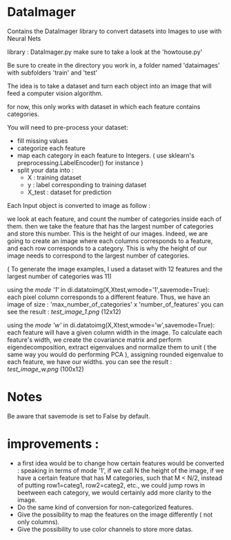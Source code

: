 # DataImager
Contains the DataImager library to convert datasets into Images to use with Neural Nets

library : DataImager.py
make sure to take a look at the 'howtouse.py'

Be sure to create in the directory you work in, a folder named 'dataimages' with subfolders 'train' and 'test'

The idea is to take a dataset and turn each object into an image that will feed a computer vision algorithm.

for now, this only works with dataset in which each feature contains categories.

You will need to pre-process your dataset:
- fill missing values
- categorize each feature
- map each category in each feature to Integers. ( use sklearn's preprocessing.LabelEncoder() for instance )
- split your data into : 
    - X : training dataset
    - y : label corresponding to training dataset
    - X_test : dataset for prediction
    
Each Input object is converted to image as follow : 

we look at each feature, and count the number of categories inside each of them. 
then we take the feature that has the largest number of categories and store this number. 
This is the height of our images. Indeed, we are going to create an image where each columns corresponds
to a feature, and each row corresponds to a category. 
This is why the height of our image needs to correspond to the largest number of categories.

( To generate the image examples, I used a dataset with 12 features and the largest number of categories was 11)

using the *mode '1'* in di.datatoimg(X,Xtest,wmode='1',savemode=True):
    each pixel column corresponds to a different feature. 
Thus, we have an image of size : 'max_number_of_categories' x 'number_of_features' 
you can see the result : *test_image_1.png* (12x12)

using the *mode 'w'* in di.datatoimg(X,Xtest,wmode='w',savemode=True):
    each feature will have a given column width in the image.
To calculate each feature's width, we create the covariance matrix and perform eigendecomposition, extract eigenvalues and normalize them to unit ( the same way you would do performing PCA ), assigning rounded eigenvalue to each feature, we have our widths. 
you can see the result : *test_image_w.png* (100x12) 

# Notes 
Be aware that savemode is set to False by default.

# improvements : 

- a first idea would be to change how certain features would be converted : 
speaking in terms of mode '1', if we call N the height of the image, if we have a certain 
feature that has M categories, such that M < N/2, instead of putting row1=categ1, row2=categ2, etc., 
we could jump rows in beetween each category, we would certainly add more clarity to the image. 
- Do the same kind of conversion for non-categorized features.
- Give the possibility to map the features on the image differently ( not only columns). 
- Give the possibility to use color channels to store more datas. 

